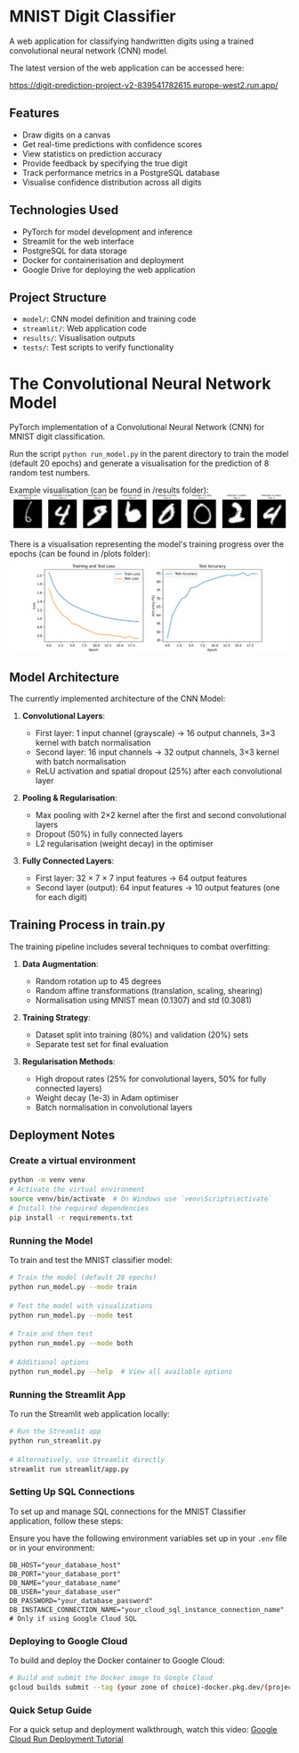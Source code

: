 # MNIST Digit Classifier

A web application for classifying handwritten digits using a trained convolutional neural network (CNN) model.

The latest version of the web application can be accessed here:

https://digit-prediction-project-v2-839541782615.europe-west2.run.app/

## Features

- Draw digits on a canvas
- Get real-time predictions with confidence scores
- View statistics on prediction accuracy
- Provide feedback by specifying the true digit
- Track performance metrics in a PostgreSQL database
- Visualise confidence distribution across all digits

## Technologies Used

- PyTorch for model development and inference
- Streamlit for the web interface
- PostgreSQL for data storage
- Docker for containerisation and deployment
- Google Drive for deploying the web application

## Project Structure

- `model/`: CNN model definition and training code
- `streamlit/`: Web application code
- `results/`: Visualisation outputs
- `tests/`: Test scripts to verify functionality

# The Convolutional Neural Network Model

PyTorch implementation of a Convolutional Neural Network (CNN) for MNIST digit classification.

Run the script `python run_model.py` in the parent directory to train the model (default 20 epochs) and generate a visualisation for the prediction of 8 random test numbers.

Example visualisation (can be found in /results folder):
![test_predictions](results/test_predictions.png)

There is a visualisation representing the model's training progress over the epochs (can be found in /plots folder):
![training_history](model/plots/training_history.png)

## Model Architecture

The currently implemented architecture of the CNN Model:

1. **Convolutional Layers**:

   - First layer: 1 input channel (grayscale) → 16 output channels, 3×3 kernel with batch normalisation
   - Second layer: 16 input channels → 32 output channels, 3×3 kernel with batch normalisation
   - ReLU activation and spatial dropout (25%) after each convolutional layer

2. **Pooling & Regularisation**:

   - Max pooling with 2×2 kernel after the first and second convolutional layers
   - Dropout (50%) in fully connected layers
   - L2 regularisation (weight decay) in the optimiser

3. **Fully Connected Layers**:
   - First layer: 32 × 7 × 7 input features → 64 output features
   - Second layer (output): 64 input features → 10 output features (one for each digit)

## Training Process in train.py

The training pipeline includes several techniques to combat overfitting:

1. **Data Augmentation**:

   - Random rotation up to 45 degrees
   - Random affine transformations (translation, scaling, shearing)
   - Normalisation using MNIST mean (0.1307) and std (0.3081)

2. **Training Strategy**:

   - Dataset split into training (80%) and validation (20%) sets
   - Separate test set for final evaluation

3. **Regularisation Methods**:
   - High dropout rates (25% for convolutional layers, 50% for fully connected layers)
   - Weight decay (1e-3) in Adam optimiser
   - Batch normalisation in convolutional layers

## Deployment Notes

### Create a virtual environment

```bash
python -m venv venv
# Activate the virtual environment
source venv/bin/activate  # On Windows use `venv\Scripts\activate`
# Install the required dependencies
pip install -r requirements.txt
```

### Running the Model

To train and test the MNIST classifier model:

```bash
# Train the model (default 20 epochs)
python run_model.py --mode train

# Test the model with visualizations
python run_model.py --mode test

# Train and then test
python run_model.py --mode both

# Additional options
python run_model.py --help  # View all available options
```

### Running the Streamlit App

To run the Streamlit web application locally:

```bash
# Run the Streamlit app
python run_streamlit.py

# Alternatively, use Streamlit directly
streamlit run streamlit/app.py
```

### Setting Up SQL Connections

To set up and manage SQL connections for the MNIST Classifier application, follow these steps:

Ensure you have the following environment variables set up in your `.env` file or in your environment:

```env
DB_HOST="your_database_host"
DB_PORT="your_database_port"
DB_NAME="your_database_name"
DB_USER="your_database_user"
DB_PASSWORD="your_database_password"
DB_INSTANCE_CONNECTION_NAME="your_cloud_sql_instance_connection_name"  # Only if using Google Cloud SQL
```

### Deploying to Google Cloud

To build and deploy the Docker container to Google Cloud:

```bash
# Build and submit the Docker image to Google Cloud
gcloud builds submit --tag (your zone of choice)-docker.pkg.dev/(project id)/(gc-repository-name)/(your-image):(name-tag)
```

### Quick Setup Guide

For a quick setup and deployment walkthrough, watch this video:
[Google Cloud Run Deployment Tutorial](https://www.youtube.com/watch?v=sqUuofLBfFw&t=229s)
